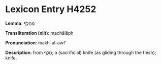 # Lexicon Entry H4252

**Lemma**: מַחֲלָף

**Transliteration (xlit)**: machălâph

**Pronunciation**: makh-al-awf'

**Description**:
from חָלַף; a (sacrificial) knife (as gliding through the flesh); knife.
